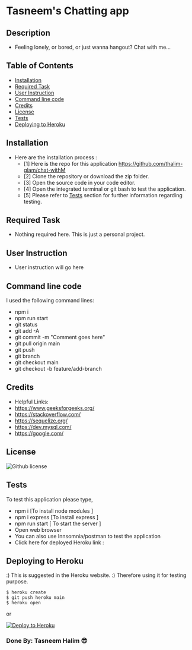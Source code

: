 # Tasneem's Chatting app

## Description
- Feeling lonely, or bored, or just wanna hangout? Chat with me...

## Table of Contents
  - [Installation](#installation)
  - [Required Task](#required-task)
  - [User Instruction](#user-instruction)
  - [Command line code](#command-line-code)
  - [Credits](#credits)
  - [License](#license)
  - [Tests](#tests)
  - [Deploying to Heroku](#deploying-to-heroku)

## Installation

- Here are the installation process :
  - [1] Here is the repo for this application https://github.com/thalim-glam/chat-withM
  - [2] Clone the repository or download the zip folder.
  - [3] Open the source code in your code editor.
  - [4] Open the integrated terminal or git bash to test the application.
  - [5] Please refer to [Tests](#tests) section for further information regarding testing.

## Required Task 
- Nothing required here. This is just a personal project.

## User Instruction

  - User instruction will go here

## Command line code

I used the following command lines:
- npm i
- npm run start
- git status
- git add -A
- git commit -m "Comment goes here"
- git pull origin main
- git push
- git branch
- git checkout main
- git checkout -b feature/add-branch

## Credits

- Helpful Links:
- https://www.geeksforgeeks.org/
- https://stackoverflow.com/
- https://sequelize.org/
- https://dev.mysql.com/
- https://google.com/

## License
 ![Github license](https://img.shields.io/badge/license-MIT-blue.svg) 

## Tests

To test this application please type, 
  - npm i [To install node modules ]
  - npm i express [To install express ]
  - npm run start [ To start the server ]
  - Open web browser 
  - You can also use Innsomnia/postman to test the application
  - Click here for deployed Heroku link : 

## Deploying to Heroku
:) This is suggested in the Heroku website.
:) Therefore using it for testing purpose.

```
$ heroku create
$ git push heroku main
$ heroku open
```
or

[![Deploy to Heroku](https://www.herokucdn.com/deploy/button.svg)](https://heroku.com/deploy)


### Done By: Tasneem Halim 😎